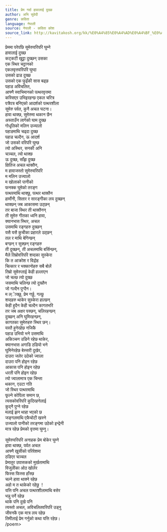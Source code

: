 ```yaml
---
title: प्रेम गर्दा हावालाई दुख्छ
author: अभि सुवेदी
genre: कविता
language: नेपाली
source: नेपाली - कविता कोश
source_link: http://kavitakosh.org/kk/%E0%A4%85%E0%A4%AD%E0%A4%BF_%E0%A4%B8%E0%A5%81%E0%A4%B5%E0%A5%87%E0%A4%A6%E0%A5%80
---
```


प्रेममा परेपछि सुमेरुवरिपरि घुम्ने  
हावालाई दुख्छ  
कट्कटी खुट्टा दुख्छन् उसका  
एक स्थिर चट्टानको  
एकलवृत्तवरिपरि घुम्दा  
उसको ढाड दुख्छ  
उसको एक फुइँकी सास बढ्छ  
पहाड अविचलित,  
आफ्नै स्वाभिमानको पत्थरवृत्तमा  
कस्सिएर उभिइरहन्छ एकल चरित्र  
पत्रैपत्र बनिएको आदर्शको पत्थरशीला  
सुमेरु पर्वत, कुनै अचल घटना।  
हावा थाक्छ, सुमेरुमा थकान छैन  
अस्ताउँन लागेको घाम दुख्छ  
गोधृ्लिको मलिन उज्यालो  
पहाडमाथि चढ्दा दुख्छ  
पहाड चल्दैन, ऊ आदर्श  
जो उसको वरिपरि घुम्छ  
त्यो अस्थिर, सनकी अनि  
चञ्चल, त्यो थाक्छ  
ऊ दुख्छ, साँझ दुख्छ  
क्षितिज अचल थाक्तैन,  
म हावाजस्तो सुमेरुवरिपरि  
म मलिन उज्यालो  
म खोलाको पानीको  
फनक्क घुमेको तरङ्ग  
पत्थरमाथि थाक्छु, पत्थर थाक्तैन  
हार्मोनी, सितार र सारङ्गीका लय दुख्छन्  
थाक्छन् जब आकासमा उठ्छन्  
तर बाजा स्थिर ती थाक्तैनन्  
ती सुमेरु गीतका ध्वनि हावा,  
क्यानभास स्थिर, अचल  
उसमाथि रङ्गहरु दुख्छन्  
यसै यसै कुचीका प्रहारले उठ्छन्  
तल र माथि बेगिन्छन्  
बग्छन् र सुक्छन् रङ्गहरु  
ती दुख्छन्, ती अचलमाथि बर्सिन्छन्,  
मैले तिम्रोवरिपरि शव्दका सुस्केरा  
कि त आक्रोश र विद्रोह  
चित्कार र भक्कानोहरु सबै बोलें  
तिम्रो सुमेरुलाई केही हल्लाएन  
जो चल्छ त्यो दुख्छ  
जसमाथि चलिन्छ त्यो दुख्तैन  
जो गल्दैन पुग्दैन।  
म ल्ेाख्छु, प्रेम गर्छु, गल्छु  
शव्दहरु थाकेर सुस्केरा हाल्छन्  
केही हुदैन केही चल्दैन कागतभरि  
तर जब अक्षर पस्छन्, चलिरहन्छन्  
दुख्छन् अनि घुमिरहन्छन्,  
कागतका सुमेरुहरु स्थिर छन्।  
यस्तै हुनेरहेछ नजिकै  
पहाड उभियो भने उसमाथि  
अकिञ्चन उडिने रहेछ थाकेर,  
क्यानभास अगाडि ठडियो भने  
घुमिनेरहेछ बेस्सरी दुखेर,  
दाउरा जलेर उठेको ज्वाला  
दाउरा पनि होइन रहेछ  
आकास पनि होइन रहेछ  
धरती पनि होइन रहेछ  
त्यो ज्वालामात्र एक चिन्ता  
थकान, एउटा गति  
जो स्थिर पत्थरमाथि  
फृ्ल्ने कोपिला समान छ,  
त्यसकोवरिपरि कुदिरहनेलाई  
कुद्नै पुग्ने रहेछ  
मलाई झन थाहा भएको छ  
जङ्गलमाथि एकैचोटी खस्ने  
उज्यालो पानीको तरङ्गमा उठेको इन्द्रेनी  
मात्र रहेछ प्रेमको वृत्तमा घुम्नु।  
   
सुमेरुवरिपरि अनाहक प्रेम बोकेर घुम्ने  
हावा थाक्छ, पर्वत अचल  
आफ्नै खुसीको परिवेशमा  
ठडिएर चञ्चल  
प्रेमातुर उपासकको मुर्खतामाथि  
विजुलीका ओठ खोलेर  
फिस्स फिस्स हाँस्छ  
चल्ने हावा थाक्ने रहेछ  
अहो म त थाकेको रहेछु  !  
यत्ति पनि अचल पत्थरशीलामाथि बसेर  
भन्नु पर्ने रहेछ  
थाके पनि दुखे पनि  
त्यस्तो अचल, अविचलितवरिपरि उड्नु  
जीवनकै एक मात्र लय रहेछ  
तिमीलाई प्रेम गर्नुको कथा यत्ति रहेछ।  
/poem&gt;
